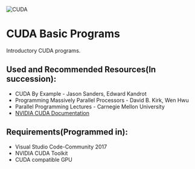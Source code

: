 ![CUDA](https://upload.wikimedia.org/wikipedia/en/b/b9/Nvidia_CUDA_Logo.jpg)

# CUDA Basic Programs
Introductory CUDA programs.


## Used and Recommended Resources(In succession):
* CUDA By Example - Jason Sanders, Edward Kandrot
* Programming Massively Parallel Processors - David B. Kirk, Wen Hwu
* Parallel Programming Lectures - Carnegie Mellon University
* [NVIDIA CUDA Documentation](https://docs.nvidia.com/cuda/cuda-c-programming-guide/index.html#introduction)


## Requirements(Programmed in):
 * Visual Studio Code-Community 2017
 * NVIDIA CUDA Toolkit
 * CUDA compatible GPU
